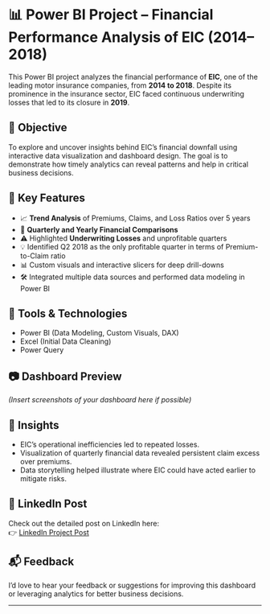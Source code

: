 # 📊 Power BI Project – Financial Performance Analysis of EIC (2014–2018)

This Power BI project analyzes the financial performance of **EIC**, one of the leading motor insurance companies, from **2014 to 2018**. Despite its prominence in the insurance sector, EIC faced continuous underwriting losses that led to its closure in **2019**.

## 🚀 Objective
To explore and uncover insights behind EIC’s financial downfall using interactive data visualization and dashboard design. The goal is to demonstrate how timely analytics can reveal patterns and help in critical business decisions.

## 📌 Key Features

- 📈 **Trend Analysis** of Premiums, Claims, and Loss Ratios over 5 years
- 🔄 **Quarterly and Yearly Financial Comparisons**
- ⚠️ Highlighted **Underwriting Losses** and unprofitable quarters
- 💡 Identified Q2 2018 as the only profitable quarter in terms of Premium-to-Claim ratio
- 📊 Custom visuals and interactive slicers for deep drill-downs
- 🛠️ Integrated multiple data sources and performed data modeling in Power BI

## 🧰 Tools & Technologies
- Power BI (Data Modeling, Custom Visuals, DAX)
- Excel (Initial Data Cleaning)
- Power Query

## 📷 Dashboard Preview
*(Insert screenshots of your dashboard here if possible)*

## 📎 Insights
- EIC’s operational inefficiencies led to repeated losses.
- Visualization of quarterly financial data revealed persistent claim excess over premiums.
- Data storytelling helped illustrate where EIC could have acted earlier to mitigate risks.

## 🔗 LinkedIn Post
Check out the detailed post on LinkedIn here:  
👉 [LinkedIn Project Post](https://www.linkedin.com/posts/vivek-rajpoot_powerbi-dataanalytics-businessintelligence-activity-7319682859147935744-Fq9i)

## 📬 Feedback
I’d love to hear your feedback or suggestions for improving this dashboard or leveraging analytics for better business decisions.

---
